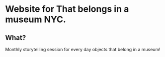 # Website for That belongs in a museum NYC.

## What?

Monthly storytelling session for every day objects that belong in a museum!

